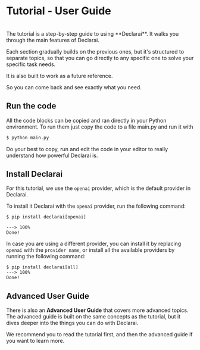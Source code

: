 # Tutorial - User Guide

<br>
The tutorial is a step-by-step guide to using **Declarai**. It walks you through the main features of Declarai.

Each section gradually builds on the previous ones, but it's structured to separate topics, so that you can go directly
to any specific one to solve your specific task needs.

It is also built to work as a future reference.

So you can come back and see exactly what you need.

## Run the code

All the code blocks can be copied and ran directly in your Python environment.
To run them just copy the code to a file main.py and run it with

```bash
$ python main.py
```

Do your best to copy, run and edit the code in your editor to really understand how powerful Declarai
is.

## Install Declarai

For this tutorial, we use the `openai` provider, which is the default provider in Declarai.

To install it Declarai with the `openai` provider, run the following command:
<div class="termy">

```console
$ pip install declarai[openai]

---> 100%
Done!
```

</div>

In case you are using a different provider, you can install it by replacing `openai` with the `provider name`, or
install
all the available providers by running the following command:

<div class="termy">

```console
$ pip install declarai[all]
---> 100%
Done!
```

</div>

## Advanced User Guide

There is also an **Advanced User Guide** that covers more advanced topics.
The advanced guide is built on the same concepts as the tutorial, but it dives deeper into the things you can do with
Declarai.

We recommend you to read the tutorial first, and then the advanced guide if you want to learn more.